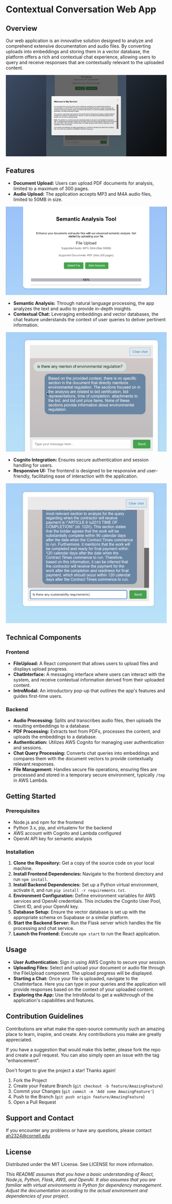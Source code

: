 # Contextual Conversation Web App

## Overview

Our web application is an innovative solution designed to analyze and comprehend extensive documentation and audio files. By converting uploads into embeddings and storing them in a vector database, the platform offers a rich and contextual chat experience, allowing users to query and receive responses that are contextually relevant to the uploaded content.

![File Upload UI](Screenshot_2024-01-01_at_5.43.25_PM.png)

## Features

- **Document Upload:** Users can upload PDF documents for analysis, limited to a maximum of 300 pages.
- **Audio Upload:** The application accepts MP3 and M4A audio files, limited to 50MB in size.

![Semantic Analysis Tool](Screenshot_2024-01-01_at_5.43.43_PM.png)

- **Semantic Analysis:** Through natural language processing, the app analyzes the text and audio to provide in-depth insights.
- **Contextual Chat:** Leveraging embeddings and vector databases, the chat feature understands the context of user queries to deliver pertinent information.

![Chat Interface Query](Screenshot_2024-01-01_at_5.44.10_PM.png)

- **Cognito Integration:** Ensures secure authentication and session handling for users.
- **Responsive UI:** The frontend is designed to be responsive and user-friendly, facilitating ease of interaction with the application.

![Chat Interface Response](Screenshot_2024-01-01_at_5.44.19_PM.png)

## Technical Components

### Frontend

- **FileUpload:** A React component that allows users to upload files and displays upload progress.
- **ChatInterface:** A messaging interface where users can interact with the system, and receive contextual information derived from their uploaded content.
- **IntroModal:** An introductory pop-up that outlines the app's features and guides first-time users.

### Backend

- **Audio Processing:** Splits and transcribes audio files, then uploads the resulting embeddings to a database.
- **PDF Processing:** Extracts text from PDFs, processes the content, and uploads the embeddings to a database.
- **Authentication:** Utilizes AWS Cognito for managing user authentication and sessions.
- **Chat Query Processing:** Converts chat queries into embeddings and compares them with the document vectors to provide contextually relevant responses.
- **File Management:** Handles secure file operations, ensuring files are processed and stored in a temporary secure environment, typically `/tmp` in AWS Lambda.

## Getting Started

### Prerequisites

- Node.js and npm for the frontend
- Python 3.x, pip, and virtualenv for the backend
- AWS account with Cognito and Lambda configured
- OpenAI API key for semantic analysis

### Installation

1. **Clone the Repository:** Get a copy of the source code on your local machine.
2. **Install Frontend Dependencies:** Navigate to the frontend directory and run `npm install`.
3. **Install Backend Dependencies:** Set up a Python virtual environment, activate it, and run `pip install -r requirements.txt`.
4. **Environment Configuration:** Define environment variables for AWS services and OpenAI credentials. This includes the Cognito User Pool, Client ID, and your OpenAI key.
5. **Database Setup:** Ensure the vector database is set up with the appropriate schema on Supabase or a similar platform.
6. **Start the Backend Server:** Run the Flask server which handles the file processing and chat service.
7. **Launch the Frontend:** Execute `npm start` to run the React application.

## Usage

- **User Authentication:** Sign in using AWS Cognito to secure your session.
- **Uploading Files:** Select and upload your document or audio file through the FileUpload component. The upload progress will be displayed.
- **Starting a Chat:** Once your file is uploaded, navigate to the ChatInterface. Here you can type in your queries and the application will provide responses based on the context of your uploaded content.
- **Exploring the App:** Use the IntroModal to get a walkthrough of the application's capabilities and features.

## Contribution Guidelines

Contributions are what make the open-source community such an amazing place to learn, inspire, and create. Any contributions you make are greatly appreciated.

If you have a suggestion that would make this better, please fork the repo and create a pull request. You can also simply open an issue with the tag "enhancement".

Don't forget to give the project a star! Thanks again!

1. Fork the Project
2. Create your Feature Branch (`git checkout -b feature/AmazingFeature`)
3. Commit your Changes (`git commit -m 'Add some AmazingFeature'`)
4. Push to the Branch (`git push origin feature/AmazingFeature`)
5. Open a Pull Request

## Support and Contact

If you encounter any problems or have any questions, please contact ah2324@cornell.edu

## License

Distributed under the MIT License. See LICENSE for more information.


*This README assumes that you have a basic understanding of React, Node.js, Python, Flask, AWS, and OpenAI. It also assumes that you are familiar with virtual environments in Python for dependency management. Adjust the documentation according to the actual environment and dependencies of your project.*
